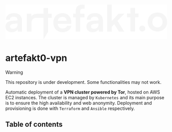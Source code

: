 ![](images/typo-pos-trans.png)
# artefakt0-vpn

>[!WARNING]
> This repository is under development. Some functionalities may not work.

Automatic deployment of a **VPN cluster powered by Tor**, hosted on AWS EC2 instances. The cluster is managed by `Kubernetes` and its main purpose 
is to ensure the high availability and web anonymity. Deployment and provisioning is done with `Terraform` and `Ansible` respectively.

## Table of contents